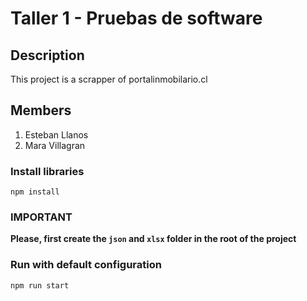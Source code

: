 # Taller 1 - Pruebas de software

## Description
This project is a scrapper of portalinmobilario.cl

## Members
1. Esteban Llanos 
2. Mara Villagran

### Install libraries

`npm install`

### IMPORTANT

**Please, first create the `json` and `xlsx` folder in the root of the project**

### Run with default configuration

`npm run start`
